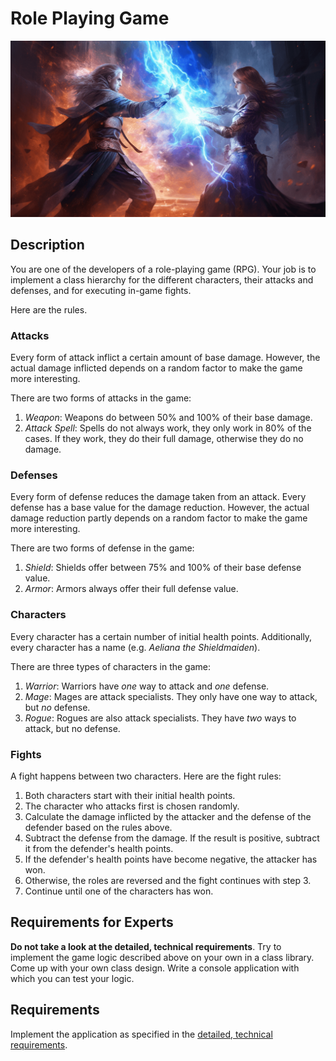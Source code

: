 # Role Playing Game

![Hero Image](./hero.png)

## Description

You are one of the developers of a role-playing game (RPG). Your job is to implement a class hierarchy for the different characters, their attacks and defenses, and for executing in-game fights.

Here are the rules.

### Attacks

Every form of attack inflict a certain amount of base damage. However, the actual damage inflicted depends on a random factor to make the game more interesting. 

There are two forms of attacks in the game:

1. _Weapon_: Weapons do between 50% and 100% of their base damage.
2. _Attack Spell_: Spells do not always work, they only work in 80% of the cases. If they work, they do their full damage, otherwise they do no damage.

### Defenses

Every form of defense reduces the damage taken from an attack. Every defense has a base value for the damage reduction. However, the actual damage reduction partly depends on a random factor to make the game more interesting.

There are two forms of defense in the game:

1. _Shield_: Shields offer between 75% and 100% of their base defense value.
2. _Armor_: Armors always offer their full defense value.

### Characters

Every character has a certain number of initial health points. Additionally, every character has a name (e.g. _Aeliana the Shieldmaiden_).

There are three types of characters in the game:

1. _Warrior_: Warriors have _one_ way to attack and _one_ defense.
2. _Mage_: Mages are attack specialists. They only have one way to attack, but _no_ defense.
3. _Rogue_: Rogues are also attack specialists. They have _two_ ways to attack, but no defense.

### Fights

A fight happens between two characters. Here are the fight rules:

1. Both characters start with their initial health points.
2. The character who attacks first is chosen randomly.
3. Calculate the damage inflicted by the attacker and the defense of the defender based on the rules above.
4. Subtract the defense from the damage. If the result is positive, subtract it from the defender's health points.
5. If the defender's health points have become negative, the attacker has won.
6. Otherwise, the roles are reversed and the fight continues with step 3.
7. Continue until one of the characters has won.

## Requirements **for Experts**

**Do not take a look at the detailed, technical requirements**. Try to implement the game logic described above on your own in a class library. Come up with your own class design. Write a console application with which you can test your logic.

## Requirements

Implement the application as specified in the [detailed, technical requirements](requirements.md).
